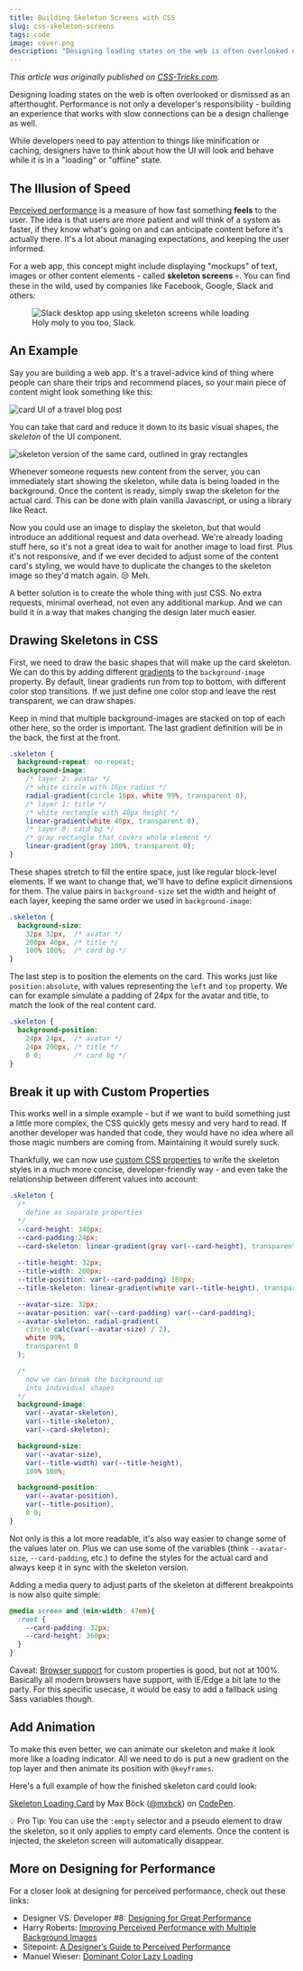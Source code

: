 ```yaml
---
title: Building Skeleton Screens with CSS
slug: css-skeleton-screens
tags: code
image: cover.png
description: "Designing loading states on the web is often overlooked or dismissed as an afterthought. Building an experience that works with slow connections is not only a developer's challenge..."
---
```


*This article was originally published on [CSS-Tricks.com](https://css-tricks.com/building-skeleton-screens-css-custom-properties/).*

<p class="lead">Designing loading states on the web is often overlooked or dismissed as an afterthought. Performance is not only a developer's responsibility - building an experience that works with slow connections can be a design challenge as well.</p>

While developers need to pay attention to things like minification or caching, designers have to think about how the UI will look and behave while it is in a "loading" or "offline" state.

## The Illusion of Speed

[Perceived performance](https://en.wikipedia.org/wiki/Perceived_performance) is a measure of how fast something **feels** to the user. The idea is that users are more patient and will think of a system as faster, if they know what's going on and can anticipate content before it's actually there. It's a lot about managing expectations, and keeping the user informed. 

For a web app, this concept might include displaying "mockups" of text, images or other content elements - called **skeleton screens** 💀. You can find these in the wild, used by companies like Facebook, Google, Slack and others:

<figure>
  <img src="slack-skeleton.jpg" alt="Slack desktop app using skeleton screens while loading">
  <figcaption>Holy moly to you too, Slack.</figcaption>
</figure>

## An Example

Say you are building a web app. It's a travel-advice kind of thing where people can share their trips and recommend places, so your main piece of content might look something like this:

![card UI of a travel blog post](card.png)

You can take that card and reduce it down to its basic visual shapes, the *skeleton* of the UI component.

![skeleton version of the same card, outlined in gray rectangles](card-skeleton.png)

Whenever someone requests new content from the server, you can immediately start showing the skeleton, while data is being loaded in the background. Once the content is ready, simply swap the skeleton for the actual card. This can be done with plain vanilla Javascript, or using a library like React.

Now you could use an image to display the skeleton, but that would introduce an additional request and data overhead. We're already loading stuff here, so it's not a great idea to wait for another image to load first. Plus it's not responsive, and if we ever decided to adjust some of the content card's styling, we would have to duplicate the changes to the skeleton image so they'd match again. 😒 Meh.

A better solution is to create the whole thing with just CSS. No extra requests, minimal overhead, not even any additional markup. And we can build it in a way that makes changing the design later much easier.

## Drawing Skeletons in CSS

First, we need to draw the basic shapes that will make up the card skeleton. We can do this by adding different [gradients](https://www.w3schools.com/cssref/func_linear-gradient.asp) to the `background-image` property. By default, linear gradients run from top to bottom, with different color stop transitions. If we just define one color stop and leave the rest transparent, we can draw shapes.

Keep in mind that multiple background-images are stacked on top of each other here, so the order is important. The last gradient definition will be in the back, the first at the front.

```css
.skeleton {
  background-repeat: no-repeat;
  background-image: 
    /* layer 2: avatar */
    /* white circle with 16px radius */
    radial-gradient(circle 16px, white 99%, transparent 0),
    /* layer 1: title */
    /* white rectangle with 40px height */
    linear-gradient(white 40px, transparent 0),
    /* layer 0: card bg */
    /* gray rectangle that covers whole element */
    linear-gradient(gray 100%, transparent 0);
}
```

These shapes stretch to fill the entire space, just like regular block-level elements. If we want to change that, we'll have to define explicit dimensions for them. The value pairs in `background-size` set the width and height of each layer, keeping the same order we used in `background-image`:

```css
.skeleton {
  background-size:
    32px 32px,  /* avatar */
    200px 40px, /* title */
    100% 100%;  /* card bg */
}
```

The last step is to position the elements on the card. This works just like `position:absolute`, with values  representing the `left` and `top` property. We can for example simulate a padding of 24px for the avatar and title, to match the look of the real content card.

```css
.skeleton {
  background-position:
    24px 24px,  /* avatar */
    24px 200px, /* title */
    0 0;        /* card bg */
}
```

## Break it up with Custom Properties

This works well in a simple example - but if we want to build something just a little more complex, the CSS quickly gets messy and very hard to read. If another developer was handed that code, they would have no idea where all those magic numbers are coming from. Maintaining it would surely suck.

Thankfully, we can now use [custom CSS properties](https://www.smashingmagazine.com/2017/04/start-using-css-custom-properties/) to write the skeleton styles in a much more concise, developer-friendly way - and even take the relationship between different values into account:

```css
.skeleton {
  /*
    define as separate properties
  */
  --card-height: 340px;
  --card-padding:24px;
  --card-skeleton: linear-gradient(gray var(--card-height), transparent 0);
  
  --title-height: 32px;
  --title-width: 200px;
  --title-position: var(--card-padding) 180px;
  --title-skeleton: linear-gradient(white var(--title-height), transparent 0);

  --avatar-size: 32px;
  --avatar-position: var(--card-padding) var(--card-padding);
  --avatar-skeleton: radial-gradient(
    circle calc(var(--avatar-size) / 2), 
    white 99%, 
    transparent 0
  );

  /* 
    now we can break the background up 
    into individual shapes 
  */
  background-image: 
    var(--avatar-skeleton),
    var(--title-skeleton),
    var(--card-skeleton);

  background-size:
    var(--avatar-size),
    var(--title-width) var(--title-height),
    100% 100%;

  background-position:
    var(--avatar-position),
    var(--title-position),
    0 0;
}
```
Not only is this a lot more readable, it's also way easier to change some of the values later on.
Plus we can use some of the variables (think `--avatar-size`, `--card-padding`, etc.) to define the styles for the actual card and always keep it in sync with the skeleton version.

Adding a media query to adjust parts of the skeleton at different breakpoints is now also quite simple:

```css
@media screen and (min-width: 47em){
  :root {
    --card-padding: 32px;
    --card-height: 360px;
  }
}
```

Caveat: [Browser support](http://caniuse.com/#feat=css-variables) for custom properties is good, but not at 100%. Basically all modern browsers have support, with IE/Edge a bit late to the party. For this specific usecase, it would be easy to add a fallback using Sass variables though.

## Add Animation

To make this even better, we can animate our skeleton and make it look more like a loading indicator. All we need to do is put a new gradient on the top layer and then animate its position with `@keyframes`.

Here's a full example of how the finished skeleton card could look:

<div class="extend">
  <p data-height="450" data-theme-id="dark" data-slug-hash="EvmLVp" data-default-tab="css,result" data-user="mxbck" data-embed-version="2" data-pen-title="Skeleton Loading Card" class="codepen">
  <a href="https://codepen.io/mxbck/pen/EvmLVp/">Skeleton Loading Card</a> by Max Böck (<a href="https://codepen.io/mxbck">@mxbck</a>) on <a href="https://codepen.io">CodePen</a>.</p>
  <script async src="https://production-assets.codepen.io/assets/embed/ei.js"></script>
</div>

💡 Pro Tip: You can use the `:empty` selector and a pseudo element to draw the skeleton, so it only applies to empty card elements. Once the content is injected, the skeleton screen will automatically disappear.

## More on Designing for Performance

For a closer look at designing for perceived performance, check out these links:

* Designer VS. Developer #8: [Designing for Great Performance](https://www.youtube.com/watch?v=551nfxay-M4)
* Harry Roberts: [Improving Perceived Performance with Multiple Background Images](https://csswizardry.com/2016/10/improving-perceived-performance-with-multiple-background-images/)
* Sitepoint: [A Designer’s Guide to Perceived Performance](https://www.sitepoint.com/a-designers-guide-to-fast-websites-and-perceived-performance/)
* Manuel Wieser: [Dominant Color Lazy Loading](https://manu.ninja/dominant-colors-for-lazy-loading-images)